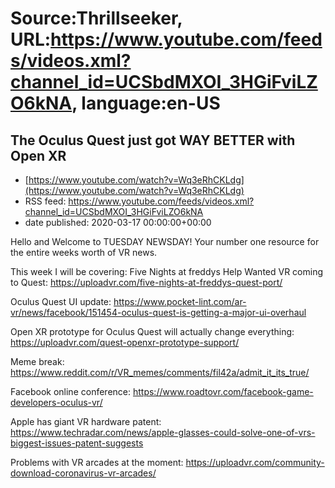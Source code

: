 # Source:Thrillseeker, URL:https://www.youtube.com/feeds/videos.xml?channel_id=UCSbdMXOI_3HGiFviLZO6kNA, language:en-US

## The Oculus Quest just got WAY BETTER with Open XR
 - [https://www.youtube.com/watch?v=Wq3eRhCKLdg](https://www.youtube.com/watch?v=Wq3eRhCKLdg)
 - RSS feed: https://www.youtube.com/feeds/videos.xml?channel_id=UCSbdMXOI_3HGiFviLZO6kNA
 - date published: 2020-03-17 00:00:00+00:00

Hello and Welcome to TUESDAY NEWSDAY! 
Your number one resource for the entire weeks worth of VR news.  

This week I will be covering:
Five Nights at freddys Help Wanted VR coming to Quest:
https://uploadvr.com/five-nights-at-freddys-quest-port/

Oculus Quest UI update:
https://www.pocket-lint.com/ar-vr/news/facebook/151454-oculus-quest-is-getting-a-major-ui-overhaul

Open XR prototype for Oculus Quest will actually change everything:
https://uploadvr.com/quest-openxr-prototype-support/

Meme break:
https://www.reddit.com/r/VR_memes/comments/fil42a/admit_it_its_true/

Facebook online conference:
https://www.roadtovr.com/facebook-game-developers-oculus-vr/

Apple has giant VR hardware patent:
https://www.techradar.com/news/apple-glasses-could-solve-one-of-vrs-biggest-issues-patent-suggests

Problems with VR arcades at the moment:
https://uploadvr.com/community-download-coronavirus-vr-arcades/


